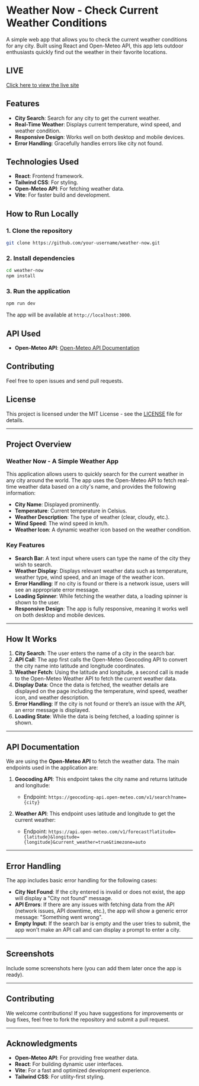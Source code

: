 
# Weather Now - Check Current Weather Conditions

A simple web app that allows you to check the current weather conditions for any city. Built using React and Open-Meteo API, this app lets outdoor enthusiasts quickly find out the weather in their favorite locations.

## LIVE 

[Click here to view the live site](https://weather-now-assignment-by-aganitha.vercel.app/)

## Features

- **City Search**: Search for any city to get the current weather.
- **Real-Time Weather**: Displays current temperature, wind speed, and weather condition.
- **Responsive Design**: Works well on both desktop and mobile devices.
- **Error Handling**: Gracefully handles errors like city not found.

## Technologies Used

- **React**: Frontend framework.
- **Tailwind CSS**: For styling.
- **Open-Meteo API**: For fetching weather data.
- **Vite**: For faster build and development.

## How to Run Locally

### 1. Clone the repository

```bash
git clone https://github.com/your-username/weather-now.git
````

### 2. Install dependencies

```bash
cd weather-now
npm install
```

### 3. Run the application

```bash
npm run dev
```

The app will be available at `http://localhost:3000`.

## API Used

* **Open-Meteo API**: [Open-Meteo API Documentation](https://open-meteo.com/en/docs)

## Contributing

Feel free to open issues and send pull requests.

## License

This project is licensed under the MIT License - see the [LICENSE](LICENSE) file for details.

---

## Project Overview

### **Weather Now - A Simple Weather App**

This application allows users to quickly search for the current weather in any city around the world. The app uses the Open-Meteo API to fetch real-time weather data based on a city's name, and provides the following information:

* **City Name**: Displayed prominently.
* **Temperature**: Current temperature in Celsius.
* **Weather Description**: The type of weather (clear, cloudy, etc.).
* **Wind Speed**: The wind speed in km/h.
* **Weather Icon**: A dynamic weather icon based on the weather condition.

### **Key Features**

* **Search Bar**: A text input where users can type the name of the city they wish to search.
* **Weather Display**: Displays relevant weather data such as temperature, weather type, wind speed, and an image of the weather icon.
* **Error Handling**: If no city is found or there is a network issue, users will see an appropriate error message.
* **Loading Spinner**: While fetching the weather data, a loading spinner is shown to the user.
* **Responsive Design**: The app is fully responsive, meaning it works well on both desktop and mobile devices.

---

## How It Works

1. **City Search**: The user enters the name of a city in the search bar.
2. **API Call**: The app first calls the Open-Meteo Geocoding API to convert the city name into latitude and longitude coordinates.
3. **Weather Fetch**: Using the latitude and longitude, a second call is made to the Open-Meteo Weather API to fetch the current weather data.
4. **Display Data**: Once the data is fetched, the weather details are displayed on the page including the temperature, wind speed, weather icon, and weather description.
5. **Error Handling**: If the city is not found or there’s an issue with the API, an error message is displayed.
6. **Loading State**: While the data is being fetched, a loading spinner is shown.

---

## API Documentation

We are using the **Open-Meteo API** to fetch the weather data. The main endpoints used in the application are:

1. **Geocoding API**: This endpoint takes the city name and returns latitude and longitude:

   * Endpoint: `https://geocoding-api.open-meteo.com/v1/search?name={city}`
2. **Weather API**: This endpoint uses latitude and longitude to get the current weather:

   * Endpoint: `https://api.open-meteo.com/v1/forecast?latitude={latitude}&longitude={longitude}&current_weather=true&timezone=auto`

---

## Error Handling

The app includes basic error handling for the following cases:

* **City Not Found**: If the city entered is invalid or does not exist, the app will display a "City not found" message.
* **API Errors**: If there are any issues with fetching data from the API (network issues, API downtime, etc.), the app will show a generic error message: "Something went wrong".
* **Empty Input**: If the search bar is empty and the user tries to submit, the app won't make an API call and can display a prompt to enter a city.

---

## Screenshots

Include some screenshots here (you can add them later once the app is ready).

---

## Contributing

We welcome contributions! If you have suggestions for improvements or bug fixes, feel free to fork the repository and submit a pull request.

---

## Acknowledgments

* **Open-Meteo API**: For providing free weather data.
* **React**: For building dynamic user interfaces.
* **Vite**: For a fast and optimized development experience.
* **Tailwind CSS**: For utility-first styling.
